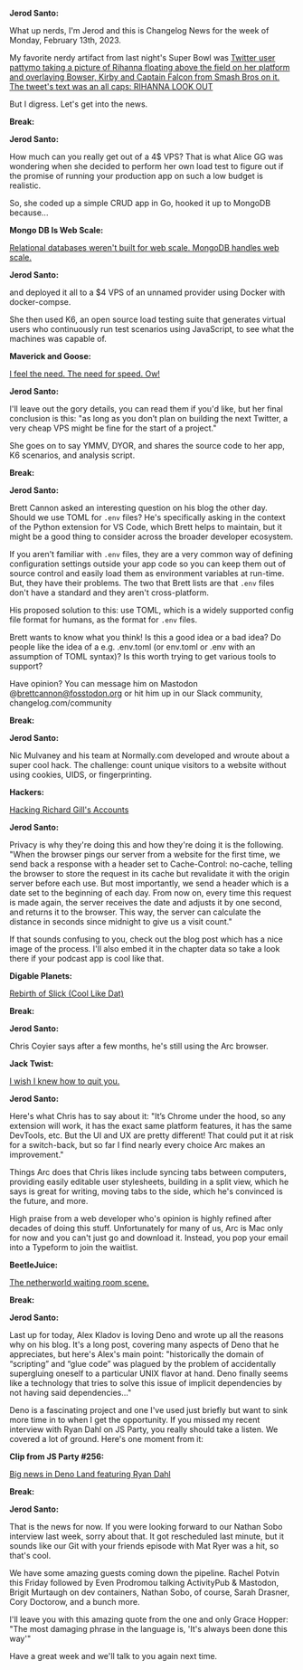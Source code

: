 **Jerod Santo:**

What up nerds, I'm Jerod and this is Changelog News for the week of Monday, February 13th, 2023.

My favorite nerdy artifact from last night's Super Bowl was [Twitter user pattymo taking a picture of Rihanna floating above the field on her platform and overlaying Bowser, Kirby and Captain Falcon from Smash Bros on it. The tweet's text was an all caps: RIHANNA LOOK OUT](https://twitter.com/pattymo/status/1624948022277771265)

But I digress. Let's get into the news.

**Break:**

**Jerod Santo:**

How much can you really get out of a 4$ VPS? That is what Alice GG was wondering when she decided to perform her own load test to figure out if the promise of running your production app on such a low budget is realistic.

So, she coded up a simple CRUD app in Go, hooked it up to MongoDB because...

**Mongo DB Is Web Scale:**

[Relational databases weren't built for web scale. MongoDB handles web scale.](https://www.youtube.com/watch?v=b2F-DItXtZs)

**Jerod Santo:**

and deployed it all to a $4 VPS of an unnamed provider using Docker with docker-compse.

She then used K6, an open source load testing suite that generates virtual users who continuously run test scenarios using JavaScript, to see what the machines was capable of.

**Maverick and Goose:**

[I feel the need. The need for speed. Ow!](https://www.youtube.com/watch?v=4PzpztFJZP8)

**Jerod Santo:**

I'll leave out the gory details, you can read them if you'd like, but her final conclusion is this: "as long as you don’t plan on building the next Twitter, a very cheap VPS might be fine for the start of a project."

She goes on to say YMMV, DYOR, and shares the source code to her app, K6 scenarios, and analysis script.

**Break:**

**Jerod Santo:**

Brett Cannon asked an interesting question on his blog the other day. Should we use TOML for `.env` files? He's specifically asking in the context of the Python extension for VS Code, which Brett helps to maintain, but it might be a good thing to consider across the broader developer ecosystem.

If you aren't familiar with `.env` files, they are a very common way of defining configuration settings outside your app code so you can keep them out of source control and easily load them as environment variables at run-time. But, they have their problems. The two that Brett lists are that `.env` files don't have a standard and they aren't cross-platform.

His proposed solution to this: use TOML, which is a widely supported config file format for humans, as the format for `.env` files.

Brett wants to know what you think! Is this a good idea or a bad idea? Do people like the idea of a e.g. .env.toml (or env.toml or .env with an assumption of TOML syntax)? Is this worth trying to get various tools to support?

Have opinion? You can message him on Mastodon @brettcannon@fosstodon.org or hit him up in our Slack community, changelog.com/community

**Break:**

**Jerod Santo:**

Nic Mulvaney and his team at Normally.com developed and wroute about a super cool hack. The challenge: count unique visitors to a website without using cookies, UIDS, or fingerprinting.

**Hackers:**

[Hacking Richard Gill's Accounts](https://www.youtube.com/watch?v=zcqxCeYkkhk)

**Jerod Santo:**

Privacy is why they're doing this and how they're doing it is the following. "When the browser pings our server from a website for the first time, we send back a response with a header set to Cache-Control: no-cache, telling the browser to store the request in its cache but revalidate it with the origin server before each use. But most importantly, we send a header which is a date set to the beginning of each day. From now on, every time this request is made again, the server receives the date and adjusts it by one second, and returns it to the browser. This way, the server can calculate the distance in seconds since midnight to give us a visit count."

If that sounds confusing to you, check out the blog post which has a nice image of the process. I'll also embed it in the chapter data so take a look there if your podcast app is cool like that.

**Digable Planets:**

[Rebirth of Slick (Cool Like Dat)](https://www.youtube.com/watch?v=sVhT7H1jh8Y)

**Break:**

**Jerod Santo:**

Chris Coyier says after a few months, he's still using the Arc browser.

**Jack Twist:**

[I wish I knew how to quit you.](https://www.youtube.com/watch?v=nd8n33R6ZBw)

**Jerod Santo:**

Here's what Chris has to say about it: "It’s Chrome under the hood, so any extension will work, it has the exact same platform features, it has the same DevTools, etc. But the UI and UX are pretty different! That could put it at risk for a switch-back, but so far I find nearly every choice Arc makes an improvement."

Things Arc does that Chris likes include syncing tabs between computers, providing easily editable user stylesheets, building in a split view, which he says is great for writing, moving tabs to the side, which he's convinced is the future, and more.

High praise from a web developer who's opinion is highly refined after decades of doing this stuff. Unfortunately for many of us, Arc is Mac only for now and you can't just go and download it. Instead, you pop your email into a Typeform to join the waitlist.

**BeetleJuice:**

[The netherworld waiting room scene.](https://www.youtube.com/watch?v=GAwnYHoyYZ8)

**Break:**

**Jerod Santo:**

Last up for today, Alex Kladov is loving Deno and wrote up all the reasons why on his blog. It's a long post, covering many aspects of Deno that he appreciates, but here's Alex's main point: "historically the domain of “scripting” and “glue code” was plagued by the problem of accidentally supergluing oneself to a particular UNIX flavor at hand. Deno finally seems like a technology that tries to solve this issue of implicit dependencies by not having said dependencies..."

Deno is a fascinating project and one I've used just briefly but want to sink more time in to when I get the opportunity. If you missed my recent interview with Ryan Dahl on JS Party, you really should take a listen. We covered a lot of ground. Here's one moment from it:

**Clip from JS Party #256:**

[Big news in Deno Land featuring Ryan Dahl](https://jsparty.fm/256)

**Break:**

**Jerod Santo:**

That is the news for now. If you were looking forward to our Nathan Sobo interview last week, sorry about that. It got rescheduled last minute, but it sounds like our Git with your friends episode with Mat Ryer was a hit, so that's cool.

We have some amazing guests coming down the pipeline. Rachel Potvin this Friday followed by Even Prodromou talking ActivityPub & Mastodon, Brigit Murtaugh on dev containers, Nathan Sobo, of course, Sarah Drasner, Cory Doctorow, and a bunch more.

I'll leave you with this amazing quote from the one and only Grace Hopper: "The most damaging phrase in the language is, 'It's always been done this way'"

Have a great week and we'll talk to you again next time.
